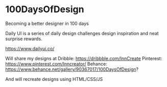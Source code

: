 # 100DaysOfDesign


  

Becoming a better designer in 100 days

Daily UI is a series of daily design challenges design inspiration and neat surprise rewards.

https://www.dailyui.co/

Will share my designs at 
Dribble: https://dribbble.com/InnCreate 
Pinterest: https://www.pinterest.com/Inncreator/ 
Behance: https://www.behance.net/gallery/90367017/100DaysOfDesign?

And will recreate designs using HTML/CSS/JS
